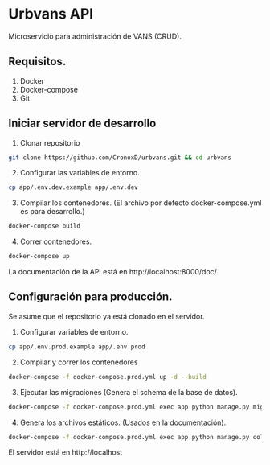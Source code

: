 # Urbvans API
Microservicio para administración de VANS (CRUD).

## Requisitos.
1. Docker
2. Docker-compose
3. Git

## Iniciar servidor de desarrollo

1. Clonar repositorio
```bash
git clone https://github.com/CronoxD/urbvans.git && cd urbvans
```

2. Configurar las variables de entorno.
```bash
cp app/.env.dev.example app/.env.dev
```

3. Compilar los contenedores. (El archivo por defecto docker-compose.yml es para desarrollo.)
```bash
docker-compose build
```

4. Correr contenedores.
```bash
docker-compose up
```

La documentación de la API está en http://localhost:8000/doc/

## Configuración para producción.
Se asume que el repositorio ya está clonado en el servidor.

1. Configurar variables de entorno.
```bash
cp app/.env.prod.example app/.env.prod
```

2. Compilar y correr los contenedores
```bash
docker-compose -f docker-compose.prod.yml up -d --build
```

3. Ejecutar las migraciones (Genera el schema de la base de datos).
```bash
docker-compose -f docker-compose.prod.yml exec app python manage.py migrate --noinput
```

4. Genera los archivos estáticos. (Usados en la documentación).
```bash
docker-compose -f docker-compose.prod.yml exec app python manage.py collectstatic --no-input --clear
```

El servidor está en http://localhost
